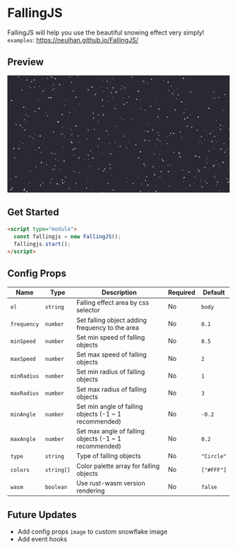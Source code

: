 # FallingJS

FallingJS will help you use the beautiful snowing effect very simply!  
`examples`: https://neulhan.github.io/FallingJS/

## Preview

<img src="https://raw.githubusercontent.com/Neulhan/fallingjs/master/examples/preview.png" />

## Get Started

```html
<script type="module">
  const fallingjs = new FallingJS();
  fallingjs.start();
</script>
```

## Config Props

| Name        | Type       | Description                                           | Required | Default    |
| ----------- | ---------- | ----------------------------------------------------- | -------- | ---------- |
| `el`        | `string`   | Falling effect area by css selector                   | No       | `body`     |
| `frequency` | `number`   | Set falling object adding frequency to the area       | No       | `0.1`      |
| `minSpeed`  | `number`   | Set min speed of falling objects                      | No       | `0.5`      |
| `maxSpeed`  | `number`   | Set max speed of falling objects                      | No       | `2`        |
| `minRadius` | `number`   | Set min radius of falling objects                     | No       | `1`        |
| `maxRadius` | `number`   | Set max radius of falling objects                     | No       | `3`        |
| `minAngle`  | `number`   | Set min angle of falling objects (-1 ~ 1 recommended) | No       | `-0.2`     |
| `maxAngle`  | `number`   | Set max angle of falling objects (-1 ~ 1 recommended) | No       | `0.2`      |
| `type`      | `string`   | Type of falling objects                               | No       | `"Circle"` |
| `colors`    | `string[]` | Color palette array for falling objects               | No       | `["#FFF"]` |
| `wasm`      | `boolean`  | Use rust-wasm version rendering                       | No       | `false`    |

## Future Updates

- Add config props `image` to custom snowflake image
- Add event hooks
